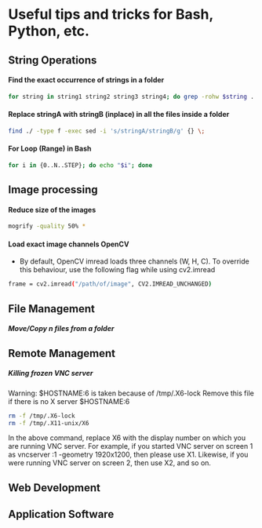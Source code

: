 # Useful tips and tricks for Bash, Python, etc. 

## String Operations

#### Find the exact occurrence of strings in a folder

```bash
for string in string1 string2 string3 string4; do grep -rohw $string . | wc -l; done
```

#### Replace stringA with stringB (inplace) in all the files inside a folder
```bash
find ./ -type f -exec sed -i 's/stringA/stringB/g' {} \;

```

#### For Loop (Range) in Bash
```bash
for i in {0..N..STEP}; do echo "$i"; done
```

## Image processing

#### Reduce size of the images
```bash
mogrify -quality 50% *
```
#### Load exact image channels OpenCV
- By default, OpenCV imread loads three channels (W, H, C). To override this behaviour, use the following flag while using cv2.imread
```bash
frame = cv2.imread("/path/of/image", CV2.IMREAD_UNCHANGED)
```
## File Management

##### Move/Copy n files from a folder


## Remote Management

##### Killing frozen VNC server

Warning: $HOSTNAME:6 is taken because of /tmp/.X6-lock
Remove this file if there is no X server $HOSTNAME:6

```bash
rm -f /tmp/.X6-lock
rm -f /tmp/.X11-unix/X6
```

In the above command, replace X6 with the display number on which you are running VNC server. For example, if you started VNC server on screen 1 as vncserver :1 -geometry 1920x1200, then please use X1. Likewise, if you were running VNC server on screen 2, then use X2, and so on.

## Web Development

## Application Software
